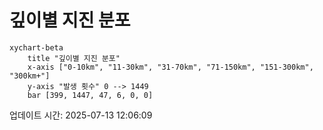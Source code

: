 # 깊이별 지진 분포

```mermaid
xychart-beta
    title "깊이별 지진 분포"
    x-axis ["0-10km", "11-30km", "31-70km", "71-150km", "151-300km", "300km+"]
    y-axis "발생 횟수" 0 --> 1449
    bar [399, 1447, 47, 6, 0, 0]
```

업데이트 시간: 2025-07-13 12:06:09
